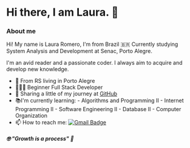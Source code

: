# Hi there, I am Laura. 👋

### About me
Hi! My name is Laura Romero, I'm from Brazil 🇧🇷 Currently studying System Analysis and Development at Senac, Porto Alegre. 

I'm an avid reader and a passionate coder. I always aim to acquire and develop new knowledge.

-  📍 From RS living in Porto Alegre
-  👩🏻‍💻 Beginner Full Stack Developer
- 🎯  Sharing a little of my journey at [GitHub](https://github.com/lauraromerosantos?tab=repositories)
- 📚I'm currently learning:
			-   Algorithms and Programming II
			-   Internet Programming II
			-  Software Engineering II
			-   Database II
			-  Computer Organization
- 📫 How to reach me:
[![Gmail Badge](https://img.shields.io/badge/-lauraaromero.s@gmail.com-ff69b4?style=flat-square&logo=Gmail&logoColor=white&link=mailto:lauraaromero.s@gmail.com)](mailto:laauraromero.s@gmail.com)

#####  🤓 "Growth is a process" 🧠
